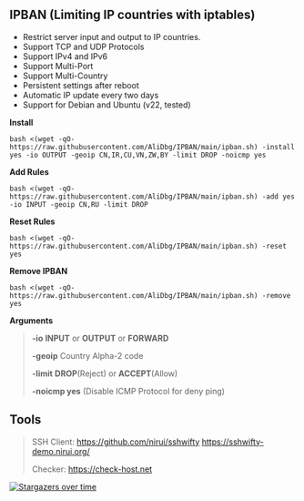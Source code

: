 ## IPBAN (Limiting IP countries with iptables)

- Restrict server input and output to IP countries.
- Support TCP and UDP Protocols
- Support IPv4 and IPv6
- Support Multi-Port
- Support Multi-Country
- Persistent settings after reboot
- Automatic IP update every two days
- Support for Debian and Ubuntu (v22, tested)
  
**Install**
```
bash <(wget -qO- https://raw.githubusercontent.com/AliDbg/IPBAN/main/ipban.sh) -install yes -io OUTPUT -geoip CN,IR,CU,VN,ZW,BY -limit DROP -noicmp yes
```


**Add Rules**
```
bash <(wget -qO- https://raw.githubusercontent.com/AliDbg/IPBAN/main/ipban.sh) -add yes -io INPUT -geoip CN,RU -limit DROP
```

**Reset Rules**
```
bash <(wget -qO- https://raw.githubusercontent.com/AliDbg/IPBAN/main/ipban.sh) -reset yes
```

**Remove IPBAN**
```
bash <(wget -qO- https://raw.githubusercontent.com/AliDbg/IPBAN/main/ipban.sh) -remove yes
```
**Arguments**
>
> **-io** **INPUT** or **OUTPUT** or **FORWARD**
>
> **-geoip** Country	Alpha-2 code
>
> **-limit**  **DROP**(Reject) or **ACCEPT**(Allow)
>
> **-noicmp yes** (Disable ICMP Protocol for deny ping)


## Tools
> SSH Client: https://github.com/nirui/sshwifty https://sshwifty-demo.nirui.org/
>
> Checker: https://check-host.net


[![Stargazers over time](https://starchart.cc/AliDbg/IPBAN.svg)](https://starchart.cc/AliDbg/IPBAN)
